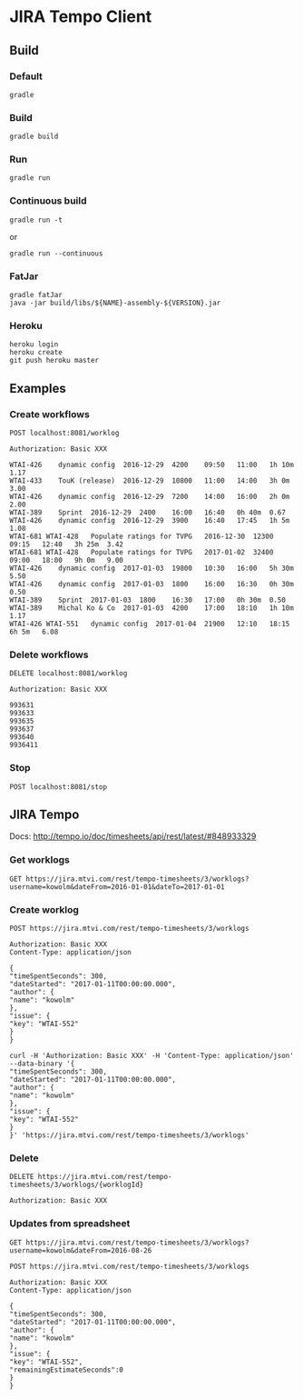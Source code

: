 # JIRA Tempo Client

## Build

### Default

```
gradle
```

### Build

```
gradle build
```

### Run

```
gradle run
```

### Continuous build

```
gradle run -t
```

or

```
gradle run --continuous
```

### FatJar

```
gradle fatJar
java -jar build/libs/${NAME}-assembly-${VERSION}.jar
```

### Heroku

```
heroku login
heroku create
git push heroku master
```

## Examples

### Create workflows

```
POST localhost:8081/worklog

Authorization: Basic XXX

WTAI-426    dynamic config  2016-12-29  4200    09:50   11:00   1h 10m  1.17
WTAI-433    TouK (release)  2016-12-29  10800   11:00   14:00   3h 0m   3.00
WTAI-426    dynamic config  2016-12-29  7200    14:00   16:00   2h 0m   2.00
WTAI-389    Sprint  2016-12-29  2400    16:00   16:40   0h 40m  0.67
WTAI-426    dynamic config  2016-12-29  3900    16:40   17:45   1h 5m   1.08
WTAI-681 WTAI-428   Populate ratings for TVPG   2016-12-30  12300   09:15   12:40   3h 25m  3.42
WTAI-681 WTAI-428   Populate ratings for TVPG   2017-01-02  32400   09:00   18:00   9h 0m   9.00
WTAI-426    dynamic config  2017-01-03  19800   10:30   16:00   5h 30m  5.50
WTAI-426    dynamic config  2017-01-03  1800    16:00   16:30   0h 30m  0.50
WTAI-389    Sprint  2017-01-03  1800    16:30   17:00   0h 30m  0.50
WTAI-389    Michal Ko & Co  2017-01-03  4200    17:00   18:10   1h 10m  1.17
WTAI-426 WTAI-551   dynamic config  2017-01-04  21900   12:10   18:15   6h 5m   6.08
```

### Delete workflows

```
DELETE localhost:8081/worklog

Authorization: Basic XXX

993631
993633
993635
993637
993640
9936411
```

### Stop

```
POST localhost:8081/stop
```

## JIRA Tempo

Docs: http://tempo.io/doc/timesheets/api/rest/latest/#848933329

### Get worklogs

```
GET https://jira.mtvi.com/rest/tempo-timesheets/3/worklogs?username=kowolm&dateFrom=2016-01-01&dateTo=2017-01-01
```
### Create worklog

```
POST https://jira.mtvi.com/rest/tempo-timesheets/3/worklogs

Authorization: Basic XXX
Content-Type: application/json

{
"timeSpentSeconds": 300,
"dateStarted": "2017-01-11T00:00:00.000",
"author": {
"name": "kowolm"
},
"issue": {
"key": "WTAI-552"
}
}
```

```
curl -H 'Authorization: Basic XXX' -H 'Content-Type: application/json' --data-binary '{
"timeSpentSeconds": 300,
"dateStarted": "2017-01-11T00:00:00.000",
"author": {
"name": "kowolm"
},
"issue": {
"key": "WTAI-552"
}
}' 'https://jira.mtvi.com/rest/tempo-timesheets/3/worklogs'
```

### Delete

```
DELETE https://jira.mtvi.com/rest/tempo-timesheets/3/worklogs/{worklogId}

Authorization: Basic XXX
```

### Updates from spreadsheet

```
GET https://jira.mtvi.com/rest/tempo-timesheets/3/worklogs?username=kowolm&dateFrom=2016-08-26
```

```
POST https://jira.mtvi.com/rest/tempo-timesheets/3/worklogs

Authorization: Basic XXX
Content-Type: application/json

{
"timeSpentSeconds": 300,
"dateStarted": "2017-01-11T00:00:00.000",
"author": {
"name": "kowolm"
},
"issue": {
"key": "WTAI-552",
"remainingEstimateSeconds":0
}
}
```
